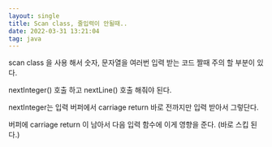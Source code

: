 ```yaml
---
layout: single
title: Scan class, 줄입력이 안될때..
date: 2022-03-31 13:21:04
tag: java
---
```


scan class 을 사용 해서 숫자, 문자열을 여러번 입력 받는 코드 짤때 주의 할 부분이 있다.

nextInteger() 호출 하고 nextLine() 호출 해줘야 된다.

nextInteger는 입력 버퍼에서 carriage return 바로 전까지만 입력 받아서 그렇단다.

버퍼에 carriage return 이 남아서 다음 입력 함수에 이게 영향을 준다. (바로 스킵 된다.)

